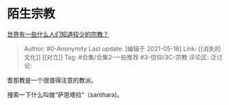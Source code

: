 # 陌生宗教
[世界有一些什么人们知道较少的宗教？](https://www.zhihu.com/question/23916121/answer/1840900023)

> Author: #0-Anonymity
> Last update: [编辑于 2021-05-16]
> Link: [[消失的文化]] [[对立]]
> Tag: #合集/合集2-一些推荐 #3-信仰/3C-宗教
> 评论区:
> 泛讨论:

耆那教是一个很值得注意的教派。

搜索一下什么叫做“萨恩塔拉”（santhara)。
